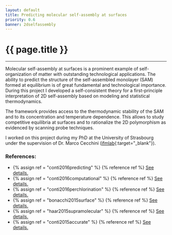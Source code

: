 ```yaml
---
layout: default
title: Predicting molecular self-assembly at surfaces
priority: 0.6
banner: 2dselfassembly
---
```


{{ page.title }}
===============
---

Molecular self-assembly at surfaces is a prominent example of self-organization
of matter with outstanding technological applications. The ability to predict
the structure of the self-assembled monolayer (SAM) formed at equilibrium is of
great fundamental and technological importance. During this project I developed
a self-consistent theory for a first-principle interpretation of 2D
self-assembly based on modeling and statistical thermodynamics. 

The framework provides access to the thermodynamic stability of the SAM and to
its concentration and temperature dependence. This allows to study competitive
equilibria at surfaces and to rationalize the 2D polymorphism as evidenced by
scanning probe techniques.

I worked on this project during my PhD at the University of Strasbourg under
the supervision of Dr. Marco Cecchini
([ifmlab](http://ifmlab.u-strasbg.fr){:target="_blank"}).


### References:

 - {% assign ref = "conti2016predicting" %} {% reference ref %} [See details.](/bib/{{ref}}.html)
 - {% assign ref = "conti2016computational" %} {% reference ref %} [See details.](bib/{{ref}}.html)
 - {% assign ref = "conti2016perchlorination" %} {% reference ref %} [See details.](/bib/{{ref}}.html)
 - {% assign ref = "bonacchi2015surface" %} {% reference ref %} [See details.](/bib/{{ref}}.html)
 - {% assign ref = "haar2015supramolecular" %} {% reference ref %} [See details.](/bib/{{ref}}.html)
 - {% assign ref = "conti2015accurate" %} {% reference ref %} [See details.](/bib/{{ref}}.html)


